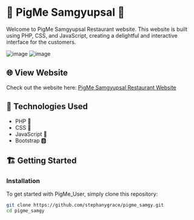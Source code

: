# 🐷 PigMe Samgyupsal 🍲

Welcome to PigMe Samgyupsal Restaurant website. This website is built using PHP, CSS, and JavaScript, creating a delightful and interactive interface for the customers.

![image](https://github.com/stephanygrace/pigme_user/assets/107016420/4e97950b-ed0b-49a7-99ea-ce32162a4740)
![image](https://github.com/stephanygrace/pigme_user/assets/107016420/42206c9c-5ec9-4a9c-a625-a25207ff3a3a)



## 🌐 View Website

Check out the website here: [PigMe Samgyupsal Restaurant Website](https://stephanygrace.github.io/pigme_samgy/)

## 🚀 Technologies Used

- PHP 🐘
- CSS 🎨
- JavaScript 🚀
- Bootstrap 🅱️

## 🏗️ Getting Started

### Installation

To get started with PigMe_User, simply clone this repository:

```bash
git clone https://github.com/stephanygrace/pigme_samgy.git
cd pigme_samgy
```

